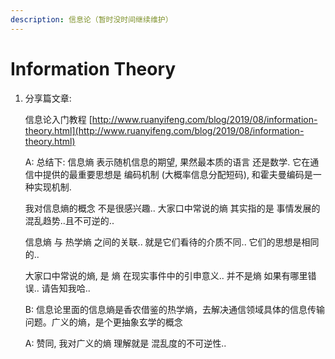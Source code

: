 ```yaml
---
description: 信息论（暂时没时间继续维护）
---
```


# Information Theory

1. 分享篇文章:

   信息论入门教程 [http://www.ruanyifeng.com/blog/2019/08/information-theory.html](http://www.ruanyifeng.com/blog/2019/08/information-theory.html)

   A: 总结下: 信息熵 表示随机信息的期望, 果然最本质的语言 还是数学. 它在通信中提供的最重要思想是 编码机制 \(大概率信息分配短码\), 和霍夫曼编码是一种实现机制.

   我对信息熵的概念 不是很感兴趣.. 大家口中常说的熵 其实指的是 事情发展的混乱趋势..且不可逆的..

   信息熵 与 热学熵 之间的关联.. 就是它们看待的介质不同.. 它们的思想是相同的..

   大家口中常说的熵, 是 熵 在现实事件中的引申意义.. 并不是熵 如果有哪里错误.. 请告知我哈..

   B: 信息论里面的信息熵是香农借鉴的热学熵，去解决通信领域具体的信息传输问题。广义的熵，是个更抽象玄学的概念

   A: 赞同, 我对广义的熵 理解就是 混乱度的不可逆性..

